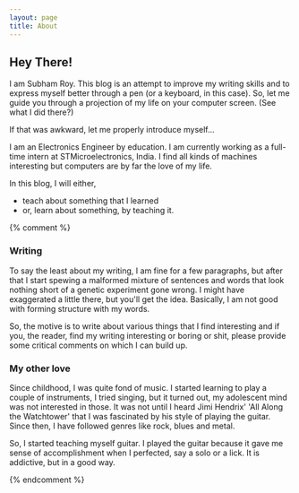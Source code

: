 ```yaml
---
layout: page
title: About
---
```


## Hey There!

I am Subham Roy. This blog is an attempt to improve my writing skills and to express myself better through a pen (or a keyboard, in this case). So, let me guide you through a projection of my life on your computer screen. (See what I did there?)

If that was awkward, let me properly introduce myself...

I am an Electronics Engineer by education. I am currently working as a full-time intern at STMicroelectronics, India. I find all kinds of machines interesting but computers are by far the love of my life. 

In this blog, I will either,
- teach about something that I learned
- or, learn about something, by teaching it.

{% comment %}

### Writing

To say the least about my writing, I am fine for a few paragraphs, but after that I start spewing a malformed mixture of sentences and words that look nothing short of a genetic experiment gone wrong. I might have exaggerated a little there, but you'll get the idea. Basically, I am not good with forming structure with my words.

So, the motive is to write about various things that I find interesting and if you, the reader, find my writing interesting or boring or shit, please provide some critical comments on which I can build up.


### My other love

Since childhood, I was quite fond of music. I started learning to play a couple of instruments, I tried singing, but it turned out, my adolescent mind was not interested in those. It was not until I heard Jimi Hendrix' 'All Along the Watchtower' that I was fascinated by his style of playing the guitar. 
Since then, I have followed genres like rock, blues and metal. 

So, I started teaching myself guitar. I played the guitar because it gave me sense of accomplishment when I perfected, say a solo or a lick. It is addictive, but in a good way.

{% endcomment %}